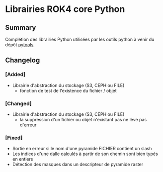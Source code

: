 # Librairies ROK4 core Python

## Summary

Complétion des librairies Python utilisées par les outils python à venir du dépôt [pytools](https://github.com/rok4/pytools).

## Changelog

### [Added]

* Librairie d'abstraction du stockage (S3, CEPH ou FILE)
  * fonction de test de l'existence du fichier / objet

### [Changed]

* Librairie d'abstraction du stockage (S3, CEPH ou FILE)
  * la suppression d'un fichier ou objet n'existant pas ne lève pas d'erreur

### [Fixed]

* Sortie en erreur si le nom d'une pyramide FICHIER contient un slash
* Les indices d'une dalle calculés à partir de son chemin sont bien typés en entiers
* Détection des masques dans un descripteur de pyramide raster

<!-- 
### [Added]

### [Changed]

### [Deprecated]

### [Removed]

### [Fixed]

### [Security] 
-->